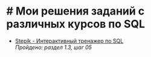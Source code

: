 # # Мои решения заданий с различных курсов по SQL

- [Stepik - Интерактивный тренажер по SQL](/Stepik_SQL_trainer/)  
  *Пройдено: раздел 1.3, шаг 05*
